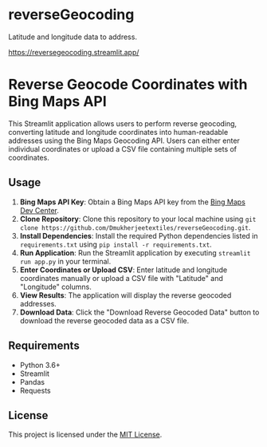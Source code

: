 # reverseGeocoding
Latitude and longitude data to address.

https://reversegeocoding.streamlit.app/

# Reverse Geocode Coordinates with Bing Maps API

This Streamlit application allows users to perform reverse geocoding, converting latitude and longitude coordinates into human-readable addresses using the Bing Maps Geocoding API. Users can either enter individual coordinates or upload a CSV file containing multiple sets of coordinates.

## Usage

1. **Bing Maps API Key**: Obtain a Bing Maps API key from the [Bing Maps Dev Center](https://www.bingmapsportal.com/).
2. **Clone Repository**: Clone this repository to your local machine using `git clone https://github.com/Dmukherjeetextiles/reverseGeocoding.git`.
3. **Install Dependencies**: Install the required Python dependencies listed in `requirements.txt` using `pip install -r requirements.txt`.
4. **Run Application**: Run the Streamlit application by executing `streamlit run app.py` in your terminal.
5. **Enter Coordinates or Upload CSV**: Enter latitude and longitude coordinates manually or upload a CSV file with "Latitude" and "Longitude" columns.
6. **View Results**: The application will display the reverse geocoded addresses.
7. **Download Data**: Click the "Download Reverse Geocoded Data" button to download the reverse geocoded data as a CSV file.

## Requirements

- Python 3.6+
- Streamlit
- Pandas
- Requests

## License

This project is licensed under the [MIT License](https://github.com/Dmukherjeetextiles/reverseGeocoding/blob/main/LICENSE).
